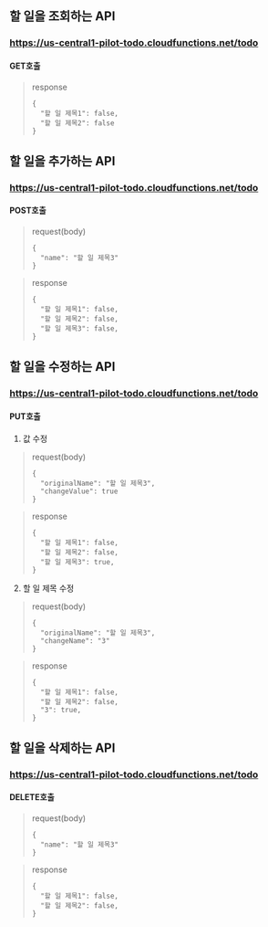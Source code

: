 할 일을 조회하는 API
-------------
### https://us-central1-pilot-todo.cloudfunctions.net/todo
#### GET호출
> response
> ```
> {
>   "할 일 제목1": false,
>   "할 일 제목2": false
> }
> ```

할 일을 추가하는 API
-------------
### https://us-central1-pilot-todo.cloudfunctions.net/todo
#### POST호출
> request(body)
> ```
> {
>   "name": "할 일 제목3"
> }
> ```

> response
> ```
> {
>   "할 일 제목1": false,
>   "할 일 제목2": false,
>   "할 일 제목3": false,
> }
> ```

할 일을 수정하는 API
-------------
### https://us-central1-pilot-todo.cloudfunctions.net/todo
#### PUT호출
1. 값 수정
> request(body)
> ```
> {
>   "originalName": "할 일 제목3",
>   "changeValue": true
> }
> ```

> response
> ```
> {
>   "할 일 제목1": false,
>   "할 일 제목2": false,
>   "할 일 제목3": true,
> }
> ```

2. 할 일 제목 수정
> request(body)
> ```
> {
>   "originalName": "할 일 제목3",
>   "changeName": "3"
> }
> ```

> response
> ```
> {
>   "할 일 제목1": false,
>   "할 일 제목2": false,
>   "3": true,
> }
> ```

할 일을 삭제하는 API
-------------
### https://us-central1-pilot-todo.cloudfunctions.net/todo
#### DELETE호출
> request(body)
> ```
> {
>   "name": "할 일 제목3"
> }
> ```

> response
> ```
> {
>   "할 일 제목1": false,
>   "할 일 제목2": false,
> }
> ```

